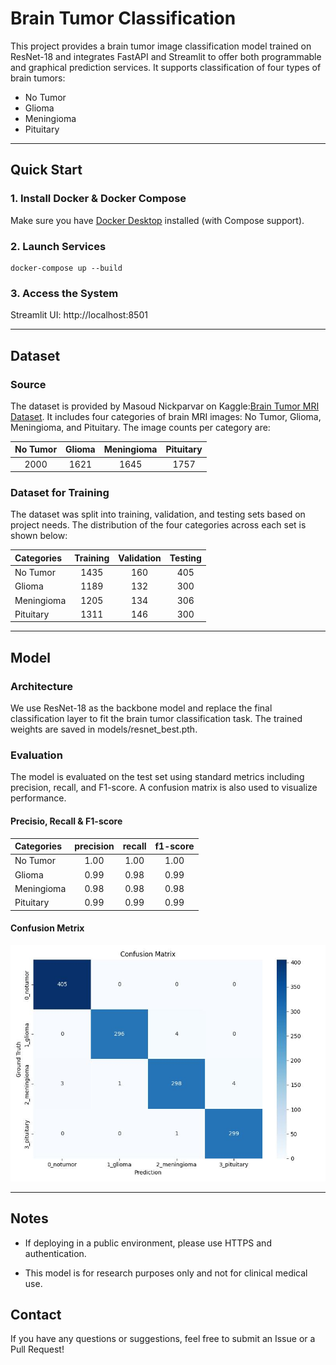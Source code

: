 # Brain Tumor Classification

This project provides a brain tumor image classification model trained on ResNet-18 and integrates FastAPI and Streamlit to offer both programmable and graphical prediction services. It supports classification of four types of brain tumors:

- No Tumor
- Glioma 
- Meningioma
- Pituitary

---

## Quick Start 
### 1. Install Docker & Docker Compose

Make sure you have [Docker Desktop](<https://docs.docker.com/get-started/get-docker/> "Title") installed (with Compose support).

### 2. Launch Services

```
docker-compose up --build
```

### 3. Access the System

Streamlit UI: http://localhost:8501

---

## Dataset
### Source
The dataset is provided by Masoud Nickparvar on Kaggle:[Brain Tumor MRI Dataset](<https://www.kaggle.com/datasets/masoudnickparvar/brain-tumor-mri-dataset> "Title"). It includes four categories of brain MRI images: No Tumor, Glioma, Meningioma, and Pituitary. The image counts per category are:


<div align="center">

 No Tumor|Glioma|Meningioma|Pituitary
 :------:|:------:|:------:|:------:
 2000|1621|1645|1757

</div>

### Dataset for Training
The dataset was split into training, validation, and testing sets based on project needs. The distribution of the four categories across each set is shown below:
<div align="center">

 Categories   | Training  |  Validation | Testing
 :-------|:-------:|:-------:|:-------:
 No Tumor  |    1435    |  160   |  405
 Glioma    |    1189    |  132   |  300
 Meningioma|    1205    |  134   |  306
 Pituitary |    1311    |  146   |  300

</div>

---

## Model
### Architecture
We use ResNet-18 as the backbone model and replace the final classification layer to fit the brain tumor classification task. The trained weights are saved in models/resnet_best.pth.

### Evaluation 
The model is evaluated on the test set using standard metrics including precision, recall, and F1-score. A confusion matrix is also used to visualize performance.

#### Precisio, Recall & F1-score

<div align="center">

 Categories   | precision  |  recall | f1-score
 :-------|:-------:|:-------:|:-------:
 No Tumor  |     1.00   |  1.00   |  1.00
 Glioma    |    0.99    |  0.98   |  0.99
 Meningioma|  0.98      |  0.98   |  0.98
 Pituitary |    0.99    |  0.99   |  0.99

</div>

#### Confusion Metrix
![image1](results/confusion_matrix.jpg "confusion_matrix")

---

## Notes
- If deploying in a public environment, please use HTTPS and authentication.

- This model is for research purposes only and not for clinical medical use.

## Contact
If you have any questions or suggestions, feel free to submit an Issue or a Pull Request!